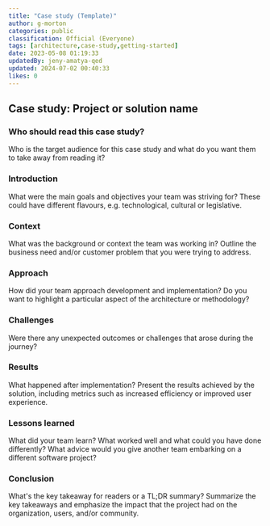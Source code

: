 ```yaml
---
title: "Case study (Template)"
author: g-morton
categories: public
classification: Official (Everyone)
tags: [architecture,case-study,getting-started]
date: 2023-05-08 01:19:33 
updatedBy: jeny-amatya-qed
updated: 2024-07-02 00:40:33 
likes: 0
---
```


## Case study: Project or solution name

### Who should read this case study?
Who is the target audience for this case study and what do you want them to take away from reading it?

### Introduction
What were the main goals and objectives your team was striving for? These could have different flavours, e.g. technological, cultural or legislative.

### Context
What was the background or context the team was working in? Outline the business need and/or customer problem that you were trying to address.

### Approach
How did your team approach development and implementation? Do you want to highlight a particular aspect of the architecture or methodology?

### Challenges
Were there any unexpected outcomes or challenges that arose during the journey?

### Results
What happened after implementation? Present the results achieved by the solution, including metrics such as increased efficiency or improved user experience. 

### Lessons learned
What did your team learn? What worked well and what could you have done differently? What advice would you give another team embarking on a different software project? 

### Conclusion
What's the key takeaway for readers or a TL;DR summary? 
Summarize the key takeaways and emphasize the impact that the project had on the organization, users, and/or community.